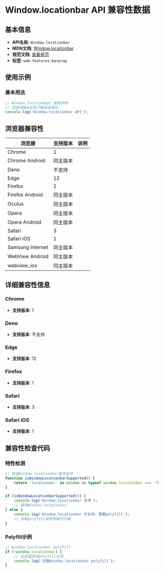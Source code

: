 # Window.locationbar API 兼容性数据

## 基本信息

- **API名称**: `Window.locationbar`
- **MDN文档**: [Window.locationbar](https://developer.mozilla.org/docs/Web/API/Window/locationbar)
- **规范文档**: [查看规范](https://html.spec.whatwg.org/multipage/nav-history-apis.html#dom-window-locationbar-dev)
- **标签**: `web-features:barprop`

## 使用示例

### 基本用法

```javascript
// Window.locationbar 使用示例
// 请查阅MDN文档了解具体用法
console.log('Window.locationbar API');
```

## 浏览器兼容性

| 浏览器 | 支持版本 | 说明 |
|--------|----------|------|
| Chrome | 1 |  |
| Chrome Android | 同主版本 |  |
| Deno | 不支持 |  |
| Edge | 12 |  |
| Firefox | 1 |  |
| Firefox Android | 同主版本 |  |
| Oculus | 同主版本 |  |
| Opera | 同主版本 |  |
| Opera Android | 同主版本 |  |
| Safari | 3 |  |
| Safari iOS | 1 |  |
| Samsung Internet | 同主版本 |  |
| WebView Android | 同主版本 |  |
| webview_ios | 同主版本 |  |

## 详细兼容性信息

### Chrome

- **支持版本**: 1

### Deno

- **支持版本**: 不支持

### Edge

- **支持版本**: 12

### Firefox

- **支持版本**: 1

### Safari

- **支持版本**: 3

### Safari iOS

- **支持版本**: 1

## 兼容性检查代码

### 特性检测

```javascript
// 检查Window.locationbar是否支持
function isWindowLocationbarSupported() {
    return 'locationbar' in window && typeof window.locationbar === 'function';
}

if (isWindowLocationbarSupported()) {
    console.log('Window.locationbar 支持');
    // 使用Window.locationbar
} else {
    console.log('Window.locationbar 不支持，需要polyfill');
    // 加载polyfill或使用替代方案
}
```

### Polyfill示例

```javascript
// Window.locationbar polyfill
if (!window.locationbar) {
    // 在这里添加polyfill实现
    console.log('加载Window.locationbar polyfill');
}
```

